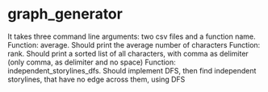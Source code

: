 # graph_generator
It takes three command line arguments: two csv files and a function name.
Function: average. Should print the average number of characters
Function: rank. Should print a sorted list of all characters, with comma as delimiter (only comma,
as delimiter and no space)
 Function: independent_storylines_dfs. Should implement DFS, then find independent storylines,
that have no edge across them, using DFS
